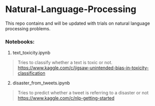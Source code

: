 # Natural-Language-Processing
This repo contains and will be updated with trials on natural language processing problems.

### Notebooks:

1. text_toxicity.ipynb
> Tries to classify whether a text is toxic or not.
> https://www.kaggle.com/c/jigsaw-unintended-bias-in-toxicity-classification

2. disaster_from_tweets.ipynb
> Tries to predict whether a tweet is referring to a disaster or not
> https://www.kaggle.com/c/nlp-getting-started



